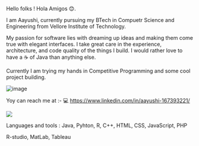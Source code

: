 Hello folks ! Hola Amigos 😊. 
  
  
  I am Aayushi, currently pursuing my BTech in Compuetr Science and Engineering from Vellore Institute of Technology.
 
  My passion for software lies with dreaming up ideas and making them come true with elegant interfaces. 
  I take great care in the experience, architecture, and code quality of the things I build.
  I would rather love to have a ☕ of Java than anything else.
  
Currently I am trying my hands in Competitive Programming and some cool project building.

![image](https://github.com/Aayushi2412/Aayushi2412/assets/106343054/e04ff285-701d-4374-bc5b-fbf90708eb02)

Yoy can reach me at :- 
💻 https://www.linkedin.com/in/aayushi-167393221/


<img src="https://github-readme-stats.vercel.app/api?username=aayushi2412&show_icons=true"/>

Languages and tools :
Java, Pyhton, R, C++, HTML, CSS, JavaScript, PHP

R-studio, MatLab, Tableau

